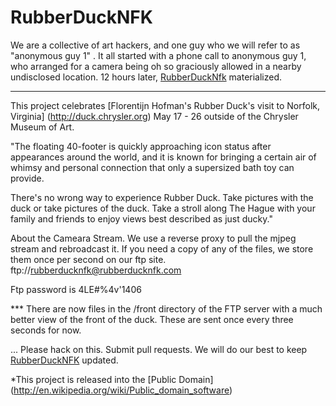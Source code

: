 RubberDuckNFK
=============

We are a collective of art hackers, and one guy who we will refer to as "anonymous guy 1" .  It all started with a phone call to anonymous guy 1, who arranged for a camera being oh so graciously allowed in a nearby undisclosed location.  12 hours later, [RubberDuckNfk](http://rubberducknfk.com) materialized.

-----

This project celebrates [Florentijn Hofman's Rubber Duck's visit to  Norfolk, Virginia] (http://duck.chrysler.org) May 17 - 26 outside of the Chrysler Museum of Art.


"The floating 40-footer is quickly approaching icon status after appearances around the world, and it is known for bringing a certain air of whimsy and personal connection that only a supersized bath toy can provide.

There's no wrong way to experience Rubber Duck. Take pictures with the duck or take pictures of the duck. Take a stroll along The Hague with your family and friends to enjoy views best described as just ducky."

About the Cameara Stream.  We use a reverse proxy to pull the mjpeg stream and rebroadcast it.  If you need a copy of any of the files, we store them once per second on our ftp site. ftp://rubberducknfk@rubberducknfk.com

Ftp password is 4LE#%4v'1406

*** There are now files in the /front directory of the FTP server with a much better view of the front of the duck. These are sent once every three seconds for now.  

... Please hack on this. Submit pull requests. We will do our best to keep [RubberDuckNFK](http://rubberducknfk.com/) updated.

*This project is released into the [Public Domain] (http://en.wikipedia.org/wiki/Public_domain_software)
